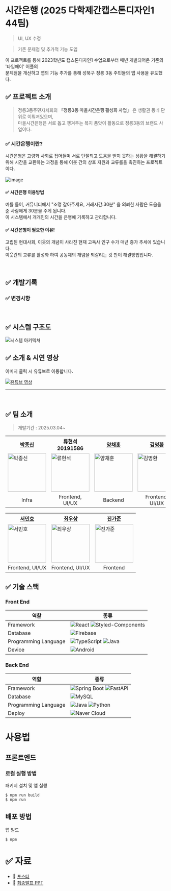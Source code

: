 # 시간은행 (2025 다학제간캡스톤디자인1 44팀)
> UI, UX 수정

> 기존 문제점 및 추가적 기능 도입

이 프로젝트를 통해 2023학년도 캡스톤디자인1 수업으로부터 매년 개발되어온 기존의 '타임페이' 어플의  
문제점을 개선하고 앱의 기능 추가를 통해 성북구 정릉 3동 주민들의 앱 사용을 유도했다.
<br>

## ✅  프로젝트 소개
>  정릉3동주민자치회의 **「정릉3동 마을시간은행 활성화 사업」** 은 생활권 동네 단위로 이뤄져있으며,  
>  마을시간은행은 서로 돕고 챙겨주는 복지 품앗이 활동으로 정릉3동의 브랜드 사업이다.

### ✅ 시간은행이란?
시간은행은 고령화 사회로 접어들며 서로 단절되고 도움을 받지 못하는 상황을 해결하기 위해 시간을 교환하는 과정을 통해 이웃 간의 상호 지원과 교류를을 촉진하는 프로젝트이다.  
<br>
<img alt="image" src="https://github.com/user-attachments/assets/8fbfff5e-5930-4006-a073-ad4ec9998419">
      

#### ✅ 시간은행 이용방법
예를 들어, 커뮤니티에서 "조명 갈아주세요, 거래시간:30분" 을 의뢰한 사람은 도움을 준 사람에게 30분을 주게 됩니다.  
이 시스템에서 개개인의 시간을 은행에 기록하고 관리합니다.

#### ✅ 시간은행이 필요한 이유!
고립된 현대사회, 이웃의 개념이 사라진 현재 고독사 인구 수가 매년 증가 추세에 있습니다.  
이웃간의 교류를 활성화 하여 공동체의 개념을 되살리는 것 만이 해결방법입니다.
  

<br>  

## ✅  개발기록


### ✅  변경사항


<br>

## ✅    시스템 구조도

![시스템 아키텍쳐]()


## ✅   소개 & 시연 영상
이미지 클릭 시 유튜브로 이동합니다.  

[![유튜브 영상]()](url)

<hr/><br>

## ✅ 팀 소개
> 개발기간 : 2025.03.04~

<table>
    <tr>
        <th><a href="https://github.com/">박종신</a><br></th>
        <th><a href="https://github.com/masulsada">류현석</a><br>20191586</th>
        <th><a href="https://github.com/">양채훈</a><br></th>
        <th><a href="https://github.com/">김명환</a><br></th>
    </tr>
    <tr>
        <td><img src="" alt="박종신" width="120"></td>
        <td><img src="https://avatars.githubusercontent.com/u/54922643?s=400&u=e067f3e58d8bf6c13ba3abb11e66fa63d023ce1e&v=4" alt="류현석" width="120"></td>
        <td><img src="" alt="양채훈" width="120"></td>
        <td><img src="" alt="김명환" width="120"></td>
    </tr>
    <tr>
        <td align="center">Infra</td>
        <td align="center">Frontend, UI/UX</td>
        <td align="center">Backend</td>
        <td align="center">Frontend, UI/UX</td>
    </tr>
</table>

<table>
    <tr>
        <th><a href="https://github.com/">서민호</a><br></th>
        <th><a href="https://github.com/">최우상</a><br></th>
        <th><a href="https://github.com/">진가준</a><br></th>
    </tr>
    <tr>
        <td><img src="" alt="서민호" width="120"></td>
        <td><img src="" alt="최우상" width="120"></td>
        <td><img src="" alt="진가준" width="120"></td>
    </tr>
    <tr>
        <td align="center">Frontend, UI/UX</td>
        <td align="center">Frontend, UI/UX</td>
        <td align="center">Frontend</td>
    </tr>
</table>

## ✅  기술 스택
### Front End

| 역할                     | 종류                                                                                 |
|------------------------|------------------------------------------------------------------------------------|
| Framework              | ![React](https://img.shields.io/badge/React-61DAFB?style=for-the-badge&logo=react&logoColor=white) ![Styled-Components](https://img.shields.io/badge/styled--components-DB7093?style=for-the-badge&logo=styled-components&logoColor=white) |
| Database               | ![Firebase](https://img.shields.io/badge/Firebase-FFCA28?style=for-the-badge&logo=firebase&logoColor=white) |
| Programming Language   | ![TypeScript](https://img.shields.io/badge/TypeScript-3178C6?style=for-the-badge&logo=typescript&logoColor=white) ![Java](https://img.shields.io/badge/Java-007396?style=for-the-badge&logo=java&logoColor=white)          |
| Device                 | ![Android](https://img.shields.io/badge/ANDROID-34A853?style=for-the-badge&logo=android&logoColor=white)            |

### Back End

| 역할                   | 종류                                                                                                                                                                                                                                   |
|------------------------|--------------------------------------------------------------------------------------------------------------------------------------------------------------------------------------------------------------------------------------|
| Framework           | ![Spring Boot](https://img.shields.io/badge/Spring%20Boot-6DB33F?style=for-the-badge&logo=springboot&logoColor=white) ![FastAPI](https://img.shields.io/badge/FastAPI-005571?style=for-the-badge&logo=fastapi)                       |
| Database            | ![MySQL](https://img.shields.io/badge/MySQL-4479A1?style=for-the-badge&logo=mysql&logoColor=white)                                                                                                                                   |
| Programming Language| ![Java](https://img.shields.io/badge/Java-007396?style=for-the-badge&logo=java&logoColor=white) ![Python](https://img.shields.io/badge/Python-3776AB?style=for-the-badge&logo=python&logoColor=white)                                |
| Deploy             | ![Naver Cloud](https://img.shields.io/badge/Naver%20Cloud-03C75A?style=for-the-badge&logo=naver&logoColor=white)                                                                                                                     |


# 사용법
## 프론트엔드
### 로컬 실행 방법

패키지 설치 및 앱 실행
```
$ npm run build
$ npm run
```
## 배포 방법
앱 빌드
```
$ npm
```
  


# ✅  자료
- 📒 [포스터](https://drive.google.com/file/d/1O5rynh7p7e_r7tfz43ZDFO_aZL76Jxs3/view?usp=sharing)
- 📒 [최종발표 PPT](https://drive.google.com/file/d/1foxIw_RV7WrvAODMt029uvwp2Ok4uQWr/view?usp=sharing)


<!-- <div align=center> 
 
 <img src="https://img.shields.io/badge/github-181717?style=for-the-badge&logo=github&logoColor=white">
 <img src="https://img.shields.io/badge/git-F05032?style=for-the-badge&logo=git&logoColor=white">
 <br>
 
 <img src="https://img.shields.io/badge/Notion-%23000000.svg?style=for-the-badge&logo=notion&logoColor=white">
 <img src="https://img.shields.io/badge/Discord-%235865F2.svg?style=for-the-badge&logo=discord&logoColor=white">
 <img src="https://img.shields.io/badge/Slack-4A154B?style=for-the-badge&logo=slack&logoColor=white">

